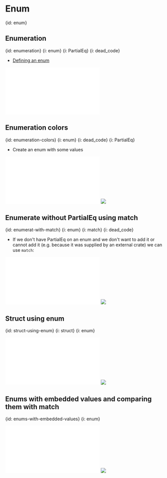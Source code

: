 # Enum
{id: enum}

## Enumeration
{id: enumeration}
{i: enum}
{i: PartialEq}
{i: dead_code}

* [Defining an enum](https://doc.rust-lang.org/book/ch06-01-defining-an-enum.html)


![](examples/enums/weekdays/src/main.rs)

## Enumeration colors
{id: enumeration-colors}
{i: enum}
{i: dead_code}
{i: PartialEq}

* Create an enum with some values

![](examples/enums/colors-partial-equal/src/main.rs)
![](examples/enums/colors-partial-equal/out.out)


## Enumerate without PartialEq using match
{id: enumerat-with-match}
{i: enum}
{i: match}
{i: dead_code}

* If we don't have PartialEq on an enum and we don't want to add it or cannot add it (e.g. because it was supplied by an external crate) we can use `match`:

![](examples/enums/colors-match/src/main.rs)
![](examples/enums/colors-match/out.out)


## Struct using enum
{id: struct-using-enum}
{i: struct}
{i: enum}

![](examples/enums/colors-struct/src/main.rs)
![](examples/enums/colors-struct/out.out)

## Enums with embedded values and comparing them with match
{id: enums-with-embedded-values}
{i: enum}

![](examples/enums/colors-enum-with-value/src/main.rs)
![](examples/enums/colors-enum-with-value/out.out)


